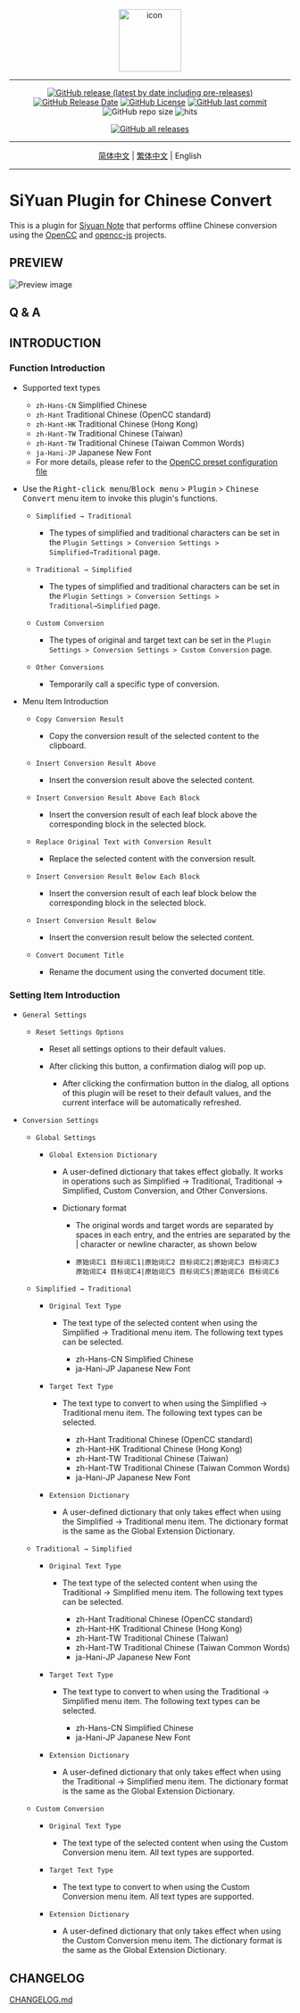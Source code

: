<div align="center">
<img alt="icon" src="https://cdn.jsdelivr.net/gh/Zuoqiu-Yingyi/siyuan-plugin-opencc/public/icon.png" style="width: 8em; height: 8em;">

---
[![GitHub release (latest by date including pre-releases)](https://img.shields.io/github/v/release/Zuoqiu-Yingyi/siyuan-plugin-opencc?include_prereleases&style=flat-square)](https://github.com/Zuoqiu-Yingyi/siyuan-plugin-opencc/releases/latest)
[![GitHub Release Date](https://img.shields.io/github/release-date/Zuoqiu-Yingyi/siyuan-plugin-opencc?style=flat-square)](https://github.com/Zuoqiu-Yingyi/siyuan-plugin-opencc/releases/latest)
[![GitHub License](https://img.shields.io/github/license/Zuoqiu-Yingyi/siyuan-plugin-opencc?style=flat-square)](https://github.com/Zuoqiu-Yingyi/siyuan-plugin-opencc/blob/main/LICENSE)
[![GitHub last commit](https://img.shields.io/github/last-commit/Zuoqiu-Yingyi/siyuan-plugin-opencc?style=flat-square)](https://github.com/Zuoqiu-Yingyi/siyuan-plugin-opencc/commits/main)
![GitHub repo size](https://img.shields.io/github/repo-size/Zuoqiu-Yingyi/siyuan-plugin-opencc?style=flat-square)
![hits](https://hits.b3log.org/Zuoqiu-Yingyi/siyuan-plugin-opencc.svg)
<!-- ![jsDelivr hits (GitHub)](https://img.shields.io/jsdelivr/gh/hy/Zuoqiu-Yingyi/siyuan-packages-opencc?style=flat-square) -->
[![GitHub all releases](https://img.shields.io/github/downloads/Zuoqiu-Yingyi/siyuan-plugin-opencc/total?style=flat-square)](https://github.com/Zuoqiu-Yingyi/siyuan-plugin-opencc/releases)

---
[简体中文](./README_zh_CN.md) \| [繁体中文](./README_zh_CHT.md) \| English

---
</div>

# SiYuan Plugin for Chinese Convert

This is a plugin for [Siyuan Note](https://github.com/siyuan-note/siyuan) that performs offline Chinese conversion using the [OpenCC](https://github.com/BYVoid/OpenCC) and [opencc-js](https://github.com/nk2028/opencc-js) projects.

## PREVIEW

![Preview image](https://cdn.jsdelivr.net/gh/Zuoqiu-Yingyi/siyuan-plugin-opencc/public/preview.png)

## Q & A

## INTRODUCTION

### Function Introduction

* Supported text types

  * `zh-Hans-CN` Simplified Chinese
  * `zh-Hant` Traditional Chinese (OpenCC standard)
  * `zh-Hant-HK` Traditional Chinese (Hong Kong)
  * `zh-Hant-TW` Traditional Chinese (Taiwan)
  * `zh-Hant-TW` Traditional Chinese (Taiwan Common Words)
  * `ja-Hani-JP` Japanese New Font
  * For more details, please refer to the [OpenCC preset configuration file](https://github.com/BYVoid/OpenCC#%E9%A0%90%E8%A8%AD%E9%85%8D%E7%BD%AE%E6%96%87%E4%BB%B6)
* Use the <kbd>Right-click menu</kbd>/<kbd>Block menu</kbd> > <kbd>Plugin</kbd> > <kbd>Chinese Convert</kbd> menu item to invoke this plugin's functions.

  * `Simplified → Traditional`

    * The types of simplified and traditional characters can be set in the `Plugin Settings > Conversion Settings > Simplified→Traditional` page.
  * `Traditional → Simplified`

    * The types of simplified and traditional characters can be set in the `Plugin Settings > Conversion Settings > Traditional→Simplified` page.
  * `Custom Conversion`

    * The types of original and target text can be set in the `Plugin Settings > Conversion Settings > Custom Conversion` page.
  * `Other Conversions`

    * Temporarily call a specific type of conversion.
* Menu Item Introduction

  * `Copy Conversion Result`

    * Copy the conversion result of the selected content to the clipboard.
  * `Insert Conversion Result Above`

    * Insert the conversion result above the selected content.
  * `Insert Conversion Result Above Each Block`

    * Insert the conversion result of each leaf block above the corresponding block in the selected block.
  * `Replace Original Text with Conversion Result`

    * Replace the selected content with the conversion result.
  * `Insert Conversion Result Below Each Block`

    * Insert the conversion result of each leaf block below the corresponding block in the selected block.
  * `Insert Conversion Result Below`

    * Insert the conversion result below the selected content.
  * `Convert Document Title`

    * Rename the document using the converted document title.

### Setting Item Introduction

* `General Settings`

  * `Reset Settings Options`

    * Reset all settings options to their default values.
    * After clicking this button, a confirmation dialog will pop up.

      * After clicking the confirmation button in the dialog, all options of this plugin will be reset to their default values, and the current interface will be automatically refreshed.
* `Conversion Settings`

  * `Global Settings`

    * `Global Extension Dictionary`

      * A user-defined dictionary that takes effect globally. It works in operations such as Simplified → Traditional, Traditional → Simplified, Custom Conversion, and Other Conversions.
      * Dictionary format

        * The original words and target words are separated by spaces in each entry, and the entries are separated by the | character or newline character, as shown below
        * ```plaintext
          原始词汇1 目标词汇1|原始词汇2 目标词汇2|原始词汇3 目标词汇3
          原始词汇4 目标词汇4|原始词汇5 目标词汇5|原始词汇6 目标词汇6
          ```
  * `Simplified → Traditional`

    * `Original Text Type`

      * The text type of the selected content when using the Simplified → Traditional menu item. The following text types can be selected.

        * zh-Hans-CN Simplified Chinese
        * ja-Hani-JP Japanese New Font
    * `Target Text Type`

      * The text type to convert to when using the Simplified → Traditional menu item. The following text types can be selected.

        * zh-Hant Traditional Chinese (OpenCC standard)
        * zh-Hant-HK Traditional Chinese (Hong Kong)
        * zh-Hant-TW Traditional Chinese (Taiwan)
        * zh-Hant-TW Traditional Chinese (Taiwan Common Words)
        * ja-Hani-JP Japanese New Font
    * `Extension Dictionary`

      * A user-defined dictionary that only takes effect when using the Simplified → Traditional menu item. The dictionary format is the same as the Global Extension Dictionary.
  * `Traditional → Simplified`

    * `Original Text Type`

      * The text type of the selected content when using the Traditional → Simplified menu item. The following text types can be selected.

        * zh-Hant Traditional Chinese (OpenCC standard)
        * zh-Hant-HK Traditional Chinese (Hong Kong)
        * zh-Hant-TW Traditional Chinese (Taiwan)
        * zh-Hant-TW Traditional Chinese (Taiwan Common Words)
        * ja-Hani-JP Japanese New Font
    * `Target Text Type`

      * The text type to convert to when using the Traditional → Simplified menu item. The following text types can be selected.

        * zh-Hans-CN Simplified Chinese
        * ja-Hani-JP Japanese New Font
    * `Extension Dictionary`

      * A user-defined dictionary that only takes effect when using the Traditional → Simplified menu item. The dictionary format is the same as the Global Extension Dictionary.
  * `Custom Conversion`

    * `Original Text Type`

      * The text type of the selected content when using the Custom Conversion menu item. All text types are supported.
    * `Target Text Type`

      * The text type to convert to when using the Custom Conversion menu item. All text types are supported.
    * `Extension Dictionary`

      * A user-defined dictionary that only takes effect when using the Custom Conversion menu item. The dictionary format is the same as the Global Extension Dictionary.

## CHANGELOG

[CHANGELOG.md](https://github.com/Zuoqiu-Yingyi/siyuan-plugin-opencc/blob/main/CHANGELOG.md)
